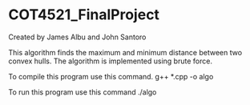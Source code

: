 # COT4521_FinalProject

Created by James Albu and John Santoro


This algorithm finds the maximum and minimum distance between two convex hulls. The algorithm is implemented using brute force. 


To compile this program use this command.
	g++ *.cpp -o algo

To run this program use this command
	./algo